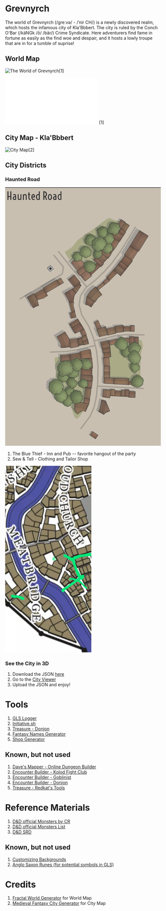 Grevnyrch
=========
The world of Grevnyrch (/ɡreːvə/ - /ˈnir CH/) is a newly discovered realm, which hosts the infamous city of Kla'Bbbert.
The city is ruled by the Conch O'Bar (/käNGk /ō/ /bär/) Crime Syndicate.
Here adventurers find fame in fortune as easily as the find woe and despair, and it hosts a lowly troupe that are in for a tumble of suprise!

World Map
---------
![The World of Grevnyrch](./Grevnyrch.png)[1]

![HD World Map](./Grevnyrch.html) [1]


City Map - Kla'Bbbert
---------------------

![City Map](./klabbbert.png)[2]


City Districts
--------------

### Haunted Road
![General Layout](Haunted_Road.png)

1. The Blue Thief - Inn and Pub -- favorite hangout of the party
2. Sew & Tell - Clothing and Tailor Shop

![Haunted Road Relative to Party's Apartment](Home_and_Haunted-Locations.png)


### See the City in 3D
1. Download the JSON [here](./klabbbert.json)
2. Go to the [City Viewer](https://watabou.itch.io/city-viewer)
3. Upload the JSON and enjoy!

Tools
=====
1. [GLS Logger](https://actuallyfro.github.io/Grevnyrch/02_GLSL/GLSL.html)
2. [Initiative.sh](https://initiative.sh/)
3. [Treasure - Donjon](https://donjon.bin.sh/5e/random/#type=treasure;cr=0;loot_type=Individual%20Treasure?refer_by=scabard.com)
4. [Fantasy Names Generator](https://www.fantasynamegenerators.com/shop-names.php)
5. [Shop Generator](https://www.thievesguild.cc/shops/)

Known, but not used
-------------------
1. [Dave's Mapper - Online Dungeon Builder](https://davesmapper.com/dungeon)
2. [Encounter Builder - Kolod Fight Club](https://kobold.club/fight/#/encounter-builder)
3. [Encounter Builder - Goblinist](http://tools.goblinist.com/5enc)
4. [Encounter Builder - Donjon](https://donjon.bin.sh/5e/random/#type=encounter;n_pc=4;level=1;difficulty=any;environment=Underdark)
5. [Treasure - Redkat's Tools](http://redkatart.com/dnd5tools/?refer_by=scabard.com#treasureBox)

Reference Materials
===================
1. [D&D official Monsters by CR](https://media.wizards.com/2014/downloads/dnd/MM_MonstersCR.pdf)
2. [D&D official Monsters List](https://media.wizards.com/2017/dnd/downloads/DnDMonsterLists.pdf)
3. [D&D SRD](https://media.wizards.com/2016/downloads/SRD-OGL_V1.1.pdf)

Known, but not used
-------------------
1. [Customizing Backgrounds](https://roleplayersrespite.com/custom-backgrounds-dnd-5e)
2. [Anglo Saxon Runes (for potential symbols in GLS)](https://en.m.wikipedia.org/wiki/Anglo-Saxon_runes)

Credits
=======
1. [Fractal World Generator](https://donjon.bin.sh/code/world/) for World Map
2. [Medieval Fantasy City Generator](https://watabou.itch.io/medieval-fantasy-city-generator) for City Map
